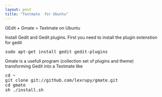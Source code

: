 ```yaml
---
layout: post
title: "Textmate  for Ubuntu"
---
```


GEdit + Gmate = Textmate on Ubuntu

Install Gedit and Gedit plugins.
First you need to install the plugin extenstion for gedit
<pre name='code' class='text'>
sudo apt-get install gedit gedit-plugins
</pre>

Gmate is a usefull program (collection set of plugins and theme) transforming Gedit into a Textmate like
<pre name='code' class='text'>
cd ~
git clone git://github.com/lexrupy/gmate.git
cd gmate
sh ./install.sh
</pre>
